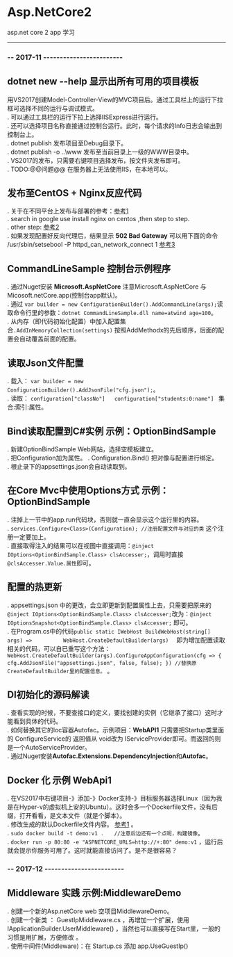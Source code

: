 # Asp.NetCore2
asp.net core 2 app 学习

------------------------------

### -- 2017-11 ------------------------ ###
## dotnet new --help 显示出所有可用的项目模板 
用VS2017创建Model-Controller-View的MVC项目后。通过工具栏上的运行下拉框可选择不同的运行与调试模式。       
. 可以通过工具栏的运行下拉上选择IISExpress进行运行。      
. 还可以选择项目名称直接通过控制台运行。此时，每个请求的Info日志会输出到控制台上。     
. dotnet publish   发布项目至Debug目录下。     
. dotnet publish -o ..\www    发布至当前目录上一级的WWW目录中。      
. VS2017的发布，只需要右键项目选择发布，按文件夹发布即可。      
. TODO:@@问题@@ 在服务器上无法使用IIS，在本地可以。   

## 发布至CentOS + Nginx反应代码 
. 关于在不同平台上发布与部署的参考：[参考1](https://docs.microsoft.com/en-us/aspnet/core/publishing/linuxproduction?tabs=aspnetcore2x)          
. search in google use install nginx on centos ,then step to step.    
. other step: [参考2](https://www.microsoft.com/net/learn/get-started/linuxcentos)    
. 如果发现配置好反向代理后，结果显示 **502 Bad Gateway** 可以用下面的命令 /usr/sbin/setsebool -P httpd_can_network_connect 1      [参考3](http://sysadminsjourney.com/content/2010/02/01/apache-modproxy-error-13permission-denied-error-rhel/)      

## CommandLineSample 控制台示例程序    
. 通过Nuget安装 **Microsoft.AspNetCore**  注意Microsoft.AspNetCore 与  Micosoft.netCore.app(控制台app默认)。      
. 通过 `var builder = new ConfigurationBuilder().AddCommandLine(args);`读取命令行里的参数：`dotnet CommandLineSample.dll name=atwind age=100`。      
. 从内存（即代码初始化配置）中加入配置集合`.AddInMemoryCollection(settings)`  按照AddMethodx的先后顺序，后面的配置会自动覆盖前面的配置。 
          
## 读取Json文件配置 ## 
. 载入： `var builder = new ConfigurationBuilder().AddJsonFile("cfg.json");`。      
. 读取： ` configuration["classNo"]   configuration["students:0:name"]  ` 集合:索引:属性。   

## Bind读取配置到C#实例 示例：OptionBindSample ## 
. 新建OptionBindSample Web网站，选择空模板建立。   
. 把Configuration加为属性。
.  Configuration.Bind() 把对像与配置进行绑定。    
. 根止录下的appsettings.json会自动读取到。    

## 在Core Mvc中使用Options方式 示例：OptionBindSample ## 
. 注掉上一节中的app.run代码块，否则就一直会显示这个运行里的内容。    
. `services.Configure<Class>(Configuration); //注册配置文件与对应的类` 这个注册一定要加上。   
. 直接取得注入的结果可以在视图中直接调用：`@inject IOptions<OptionBindSample.Class> clsAccesser;`，调用时直接`@clsAccesser.Value.属性`即可。     

## 配置的热更新  ##
. appsettings.json 中的更改，会立即更新到配置属性上去，只需要把原来的`@inject IOptions<OptionBindSample.Class> clsAccesser;`改为：`@inject IOptionsSnapshot<OptionBindSample.Class> clsAccesser;` 即可。   
. 在Program.cs中的代码`public static IWebHost BuildWebHost(string[] args) =>          WebHost.CreateDefaultBuilder(args)  ` 即为增加配置读取相关的代码，可以自已重写这个方法：`WebHost.CreateDefaultBuilder(args).ConfigureAppConfiguration(cfg => { cfg.AddJsonFile("appsettings.json", false, false); }) //替换原CreateDefaultBuilder里的配置信息。`      。    
  
## DI初始化的源码解读 ##     
. 查看实现的时候，不要查接口的定义，要找创建的实例（它继承了接口）这时才能看到具体的代码。    
. 如何替换其它的Ioc容器Autofac。示例项目：**WebAPI1** 只需要把Startup类里面的 ConfigureService的 返回值从 void改为 IServiceProvider即可。而返回的则是一个AutoServiceProvider。      
. 通过Nuget安装**Autofac.Extensions.DependencyInjection**和**Autofac**。      

## Docker 化  示例 WebApi1 ##
. 在VS2017中右键项目-》添加-》Docker支持-》目标服务器选择Linux（因为我是在Hyper-v的虚拟机上安的Ubuntu）。这时会多一个Dockerfile文件，没有后缀，打开看看，是文本文件（就是个脚本）。       
. 修改生成的默认Dockerfile文件内容。   [参考1](http://www.cnblogs.com/wangjieguang/p/docker-dotnetcore2.html)       。                  
. `sudo docker build -t demo:v1 .　　//注意后边还有一个点呢，构建镜像`。     
. `docker run -p 80:80 -e "ASPNETCORE_URLS=http://+:80" demo:v1` ，运行后就会提示你服务可用了。这时就能直接访问了。是不是很容易？      

### -- 2017-12 ------------------------ ###  
## Middleware 实践  示例:MiddlewareDemo  ##
. 创建一个新的Asp.netCore web 空项目MiddlewareDemo。    
. 创建一个新类 ： GuestIpMiddleware.cs  ，再增加一个扩展，使用IApplicationBuilder.UserMiddleware<GuestIpMiddleware>() ，当然也可以直接写在Start里，一般的习惯是用扩展，方便修改 。    
. 使用中间件(Middleware)：在 Startup.cs 添加 app.UseGuestIp()  





